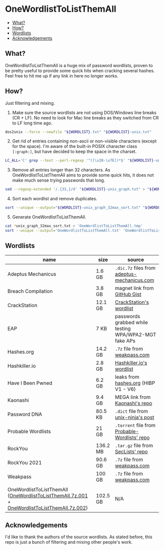 # OneWordlistToListThemAll

* [What?](#what)
* [How?](#how)
* [Wordlists](#wordlists)
* [Acknowledgements](#acknowledgements)

## What? <a name="what" />

OneWordlistToListThemAll is a huge mix of password wordlists, proven to be pretty useful to provide some quick hits when cracking several hashes. Feel free to hit me up if any link in here no longer works.

## How? <a name="how" />

Just filtering and mixing.

1. Make sure the source wordlists are not using DOS/Windows line breaks (CR + LF). No need to look for Mac line breaks as they switched from CR to LF long time ago.
```bash
dos2unix --force --newfile "${WORDLIST}.txt" "${WORDLIST}-unix.txt"
```
2. Get rid of entries containing non-ascii or non-visible characters (except for the space). I'm aware of the built-in POSIX character class `[:graph:]`, but have decided to keep the space in the charset.
```bash
LC_ALL='C' grep --text --perl-regexp '^([\x20-\x7E])*$' "${WORDLIST}-unix.txt" > "${WORDLIST}-unix_graph.txt"
```
3. Remove all entries longer than 32 characters. As OneWordlistToListThemAll aims to provide some quick hits, it does not make much sense trying passwords that long.
```bash
sed --regexp-extended '/.{33,}/d' "${WORDLIST}-unix_graph.txt" > "${WORDLIST}-unix_32max.txt"
```
4. Sort each wordlist and remove duplicates.
```bash
sort --unique --output="${WORDLIST}-unix_graph_32max_sort.txt" "${WORDLIST}-unix_graph_32max.txt"
```
5. Generate OneWordlistToListThemAll.
```bash
cat *unix_graph_32max_sort.txt > 'OneWordlistToListThemAll.tmp'
sort --unique --output='OneWordlistToListThemAll.txt' 'OneWordlistToListThemAll.tmp'
```
## Wordlists <a name="wordlists" />

name | size | source
--- | --- | ---
Adeptus Mechanicus | 1.6 GB | `.dic.7z` files from [adeptus-mechanicus.com](https://www.adeptus-mechanicus.com/codex/hashpass/)
Breach Compilation | 3.8 GB | magnet link from [GitHub Gist](https://gist.github.com/scottlinux/9a3b11257ac575e4f71de811322ce6b3)
CrackStation | 12.1 GB | [CrackStation's wordlist](https://crackstation.net/files/crackstation.txt.gz)
EAP | 7 KB | passwords grabbed while testing WPA/WPA2-MGT fake APs
Hashes.org | 14.2 GB | `.7z` file from [weakpass.com](https://weakpass.com/wordlist/1931)
Hashkiller.io | 2.8 GB | [Hashkiller.io's wordlist](https://hashkiller.io/downloads/)
Have I Been Pwned | 6.2 GB | leaks from [hashes.org](https://temp.hashes.org/leaks.php) (HIBP V1 - V6)
Kaonashi | 9.4 GB | MEGA link from [Kaonashi's repo](https://github.com/kaonashi-passwords/Kaonashi)
Password DNA | 80.5 KB | `.dict` file from [unix-ninja's post](https://www.unix-ninja.com/p/Password_DNA)
Probable Wordlists | 21 GB | `.torrent` file from [Probable-Wordlists' repo](https://github.com/berzerk0/Probable-Wordlists/)
RockYou | 136.2 MB | `.tar.gz` file from [SecLists' repo](https://github.com/danielmiessler/SecLists)
RockYou 2021 | 90.6 GB | `.7z` file from [weakpass.com](https://weakpass.com/wordlist/1943)
Weakpass | 100 GB | `.7z` file from [weakpass.com](https://weakpass.com/wordlist/1948)
 | | 
OneWordlistToListThemAll ([OneWordlistToListThemAll.7z.001](https://anonfiles.com/A010t0J4yb/OneWordlistToListThemAll.7z_001) + [OneWordlistToListThemAll.7z.002](https://anonfiles.com/Z5y0t7J0y3/OneWordlistToListThemAll.7z_002)) | 102.5 GB | N/A

## Acknowledgements <a name="acknowledgements" />

I'd like to thank the authors of the source wordlists. As stated before, this repo is just a bunch of filtering and mixing other people's work.
